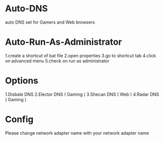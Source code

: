 # Auto-DNS
auto DNS set for Gamers and Web browsers

# Auto-Run-As-Administrator
1.create a shortcut of bat file
2.open properties
3.go to shortcut tab
4.click on advanced menu
5.check on run as administrator

# Options
1.Disbale DNS
2.Elector DNS ( Gaming )
3.Shecan DNS ( Web )
4.Radar DNS ( Gaming )

# Config
Please change network adapter name with your network adapter name
